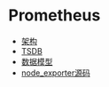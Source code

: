 # Prometheus

- [架构](架构.md)
- [TSDB](TSDB.md)
- [数据模型](数据模型.md)
- [node_exporter源码](node_exporter源码.md)
